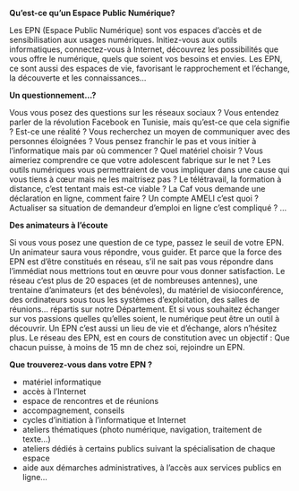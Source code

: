 **Qu’est-ce qu’un Espace Public Numérique?**

Les EPN (Espace Public Numérique) sont vos espaces d’accès et de sensibilisation aux usages numériques. Initiez-vous aux outils informatiques, connectez-vous à Internet, découvrez les possibilités que vous offre le numérique, quels que soient vos besoins et envies. Les EPN, ce sont aussi des espaces de vie, favorisant le rapprochement et l’échange, la découverte et les connaissances…

**Un questionnement…?**

Vous vous posez des questions sur les réseaux sociaux ? Vous entendez parler de la révolution Facebook en Tunisie, mais qu’est-ce que cela signifie ? Est-ce une réalité ? Vous recherchez un moyen de communiquer avec des personnes éloignées ? Vous pensez franchir le pas et vous initier à l’informatique mais par où commencer ? Quel matériel choisir ? Vous aimeriez comprendre ce que votre adolescent fabrique sur le net ? Les outils numériques vous permettraient de vous impliquer dans une cause qui vous tiens à cœur mais ne les maitrisez pas ? Le télétravail, la formation à distance, c’est tentant mais est-ce viable ? La Caf vous demande une déclaration en ligne, comment faire ? Un compte AMELI c’est quoi ? Actualiser sa situation de demandeur d’emploi en ligne c’est compliqué ?
…

**Des animateurs à l’écoute**

Si vous vous posez une question de ce type, passez le seuil de votre EPN. Un animateur saura vous répondre, vous guider. Et parce que la force des EPN est d’être constitués en réseau, s’il ne sait pas vous répondre dans l’immédiat nous mettrions tout en œuvre pour vous donner satisfaction. Le réseau c’est plus de 20 espaces (et de nombreuses antennes), une trentaine d’animateurs (et des bénévoles), du matériel de visioconférence, des ordinateurs sous tous les systèmes d’exploitation, des salles de réunions… répartis sur notre Département. Et si vous souhaitez échanger sur vos passions quelles qu’elles soient, le numérique peut être un outil à découvrir. Un EPN c’est aussi un lieu de vie et d’échange, alors n’hésitez plus.
Le réseau des EPN, est en cours de constitution avec un objectif :
Que chacun puisse, à moins de 15 mn de chez soi, rejoindre un EPN.

**Que trouverez-vous dans votre EPN ?**

- matériel informatique
- accès à l’Internet
- espace de rencontres et de réunions
- accompagnement, conseils
- cycles d’initiation à l’informatique et Internet
- ateliers thématiques (photo numérique, navigation, traitement de texte…)
- ateliers dédiés à certains publics suivant la spécialisation de chaque espace
- aide aux démarches administratives, à l’accès aux services publics en ligne…
